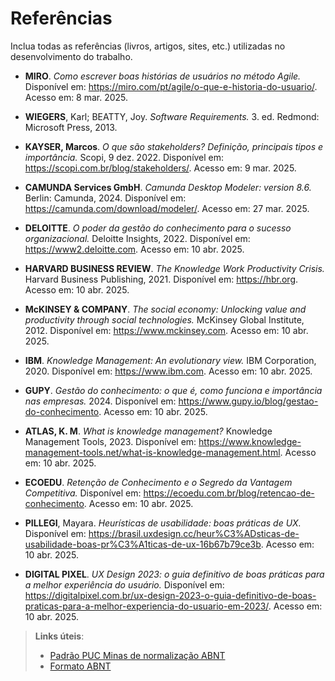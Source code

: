 # Referências

Inclua todas as referências (livros, artigos, sites, etc.) utilizadas no desenvolvimento do trabalho.

- **MIRO**. *Como escrever boas histórias de usuários no método Agile.* Disponível em: <https://miro.com/pt/agile/o-que-e-historia-do-usuario/>. Acesso em: 8 mar. 2025.

- **WIEGERS**, Karl; BEATTY, Joy. *Software Requirements.* 3. ed. Redmond: Microsoft Press, 2013.

- **KAYSER, Marcos**. *O que são stakeholders? Definição, principais tipos e importância.* Scopi, 9 dez. 2022. Disponível em: <https://scopi.com.br/blog/stakeholders/>. Acesso em: 9 mar. 2025.

- **CAMUNDA Services GmbH**. *Camunda Desktop Modeler: version 8.6.* Berlin: Camunda, 2024. Disponível em: <https://camunda.com/download/modeler/>. Acesso em: 27 mar. 2025.

- **DELOITTE**. *O poder da gestão do conhecimento para o sucesso organizacional.* Deloitte Insights, 2022. Disponível em: <https://www2.deloitte.com>. Acesso em: 10 abr. 2025.

- **HARVARD BUSINESS REVIEW**. *The Knowledge Work Productivity Crisis.* Harvard Business Publishing, 2021. Disponível em: <https://hbr.org>. Acesso em: 10 abr. 2025.

- **McKINSEY & COMPANY**. *The social economy: Unlocking value and productivity through social technologies.* McKinsey Global Institute, 2012. Disponível em: <https://www.mckinsey.com>. Acesso em: 10 abr. 2025.

- **IBM**. *Knowledge Management: An evolutionary view.* IBM Corporation, 2020. Disponível em: <https://www.ibm.com>. Acesso em: 10 abr. 2025.

- **GUPY**. *Gestão do conhecimento: o que é, como funciona e importância nas empresas.* 2024. Disponível em: <https://www.gupy.io/blog/gestao-do-conhecimento>. Acesso em: 10 abr. 2025.

- **ATLAS, K. M**. *What is knowledge management?* Knowledge Management Tools, 2023. Disponível em: <https://www.knowledge-management-tools.net/what-is-knowledge-management.html>. Acesso em: 10 abr. 2025.

- **ECOEDU**. *Retenção de Conhecimento e o Segredo da Vantagem Competitiva.* Disponível em: <https://ecoedu.com.br/blog/retencao-de-conhecimento>. Acesso em: 10 abr. 2025.

- **PILLEGI**, Mayara. *Heurísticas de usabilidade: boas práticas de UX.* Disponível em: <https://brasil.uxdesign.cc/heur%C3%ADsticas-de-usabilidade-boas-pr%C3%A1ticas-de-ux-16b67b79ce3b>. Acesso em: 10 abr. 2025.

- **DIGITAL PIXEL**. *UX Design 2023: o guia definitivo de boas práticas para a melhor experiência do usuário.* Disponível em: <https://digitalpixel.com.br/ux-design-2023-o-guia-definitivo-de-boas-praticas-para-a-melhor-experiencia-do-usuario-em-2023/>. Acesso em: 10 abr. 2025.


> **Links úteis**:
> - [Padrão PUC Minas de normalização ABNT](http://portal.pucminas.br/biblioteca/documentos/GUIA-COMPLETO-ABNT-Elaborar-formatar-trabalho-cientificoNOVO.pdf)
> - [Formato ABNT](https://www.normastecnicas.com/abnt/)



